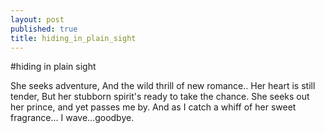 ```yaml
---
layout: post
published: true
title: hiding_in_plain_sight
---
```


#hiding in plain sight

She seeks adventure,
And the wild thrill of new romance..
Her heart is still tender,
But her stubborn spirit's ready to take the chance.
She seeks out her prince, and yet passes me by.
And as I catch a whiff of her sweet fragrance...
I wave...goodbye.